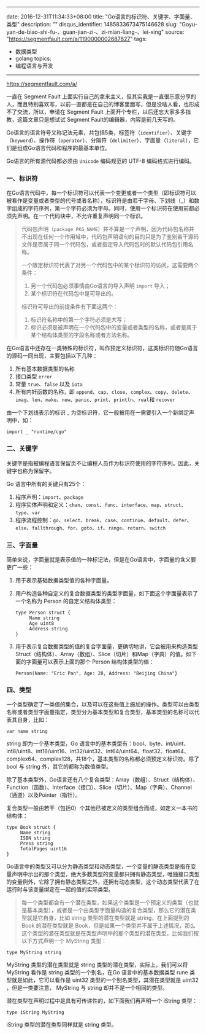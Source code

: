 
---
date: 2016-12-31T11:34:33+08:00
title: "Go语言的标识符、关键字、字面量、类型"
description: ""
disqus_identifier: 1485833673475146628
slug: "Goyu-yan-de-biao-shi-fu-、guan-jian-zi-、zi-mian-liang-、lei-xing"
source: "https://segmentfault.com/a/1190000002687627"
tags: 
- 数据类型 
- golang 
topics:
- 编程语言与开发
---

https://segmentfault.com/a/

一直在 Segment Fault
上面实行自己的拿来主义，但其实我是一直很乐意分享的人，而且特别喜欢写，以前一直都是在自己的博客里面写，但是没啥人看，也形成不了交流，所以，申请在
Segment Fault 上面开个专栏，以后还忘大家多多指教，这篇文章只是想试试
Segment Fault的编辑器，内容是前几天写的。

Go语言的语言符号又称记法元素，共包括5类，标签符（`identifier`）、关键字（`keyword`）、操作符（`operator`）、分隔符（`delimiter`）、字面量（`literal`），它们是组成Go语言代码和程序的最基本单位。

Go语言的所有源代码都必须由 `Unicode` 编码规范的 UTF-8 编码格式进行编码。

### 一、标识符

在Go语言代码中，每一个标识符可以代表一个变更或者一个类型（即标识符可以被看作是变量或者类型的代号或者名称），标识符是由若干字母、下划线（\_）和数字组成的字符序列，第一个字符必须为字母。同时，使用一个标识符在使用前都必须先声明。在一个代码块中，不允许重复声明同一个标识。

> 代码包声明（`package PKG_NAME`）并不算是一个声明，因为代码包名称并不出现在任何一个作用域中，代码包声明语句的目的只是为了鉴别若干源码文件是否属于同一个代码包，或者指定导入代码包时的默认代码包引用名称。
>
> 一个限定标识符代表了对另一个代码包中的某个标识符的访问，这需要两个条件：
>
> 1.  另一个代码包必须事情由Go语言的导入声明 `import` 导入；
> 2.  某个标识符在代码包中是可导出的。
>
> 标识符可导出的前提条件有下面这两个：
>
> 1.  标识符名称中的第一个字符必须是大写；
> 2.  标识必须是被声明在一个代码包中的变量或者类型的名称，或者是属于某个结构体类型的字段名称或者方法名称。

在Go语言中还存在一类特殊的标识符，叫作预定义标识符，这类标识符随Go语言的源码一同出现，主要包括以下几种：

1.  所有基本数据类型的名称
2.  接口类型 `error`
3.  常量 `true`、`false` 以及 `iota`
4.  所有内奸函数的名称，即
    `append`、`cap`、`close`、`complex`、`copy`、`delete`、`imag`、`len`、`make`、`new`、`panic`、`print`、`println`、`real`和
    `recover`

由一个下划线表示的标识 \_
为空标识符，它一般被用在一需要引入一个新绑定声明中，如：

    import _ "runtime/cgo"

### 二、关键字

关键字是指被编程语言保留页不让编程人员作为标识符使用的字符序列。因此，关键字也称为保留字。

Go 语言中所有的关键只有25个：

1.  程序声明：`import`、`package`
2.  程序实体声明和定义：`chan`、`const`、`func`、`interface`、`map`、`struct`、`type`、`var`
3.  程序流程控制：`go`、`select`、`break`、`case`、`continue`、`default`、`defer`、`else`、`fallthrough`、`for`、`goto`、`if`、`range`、`return`、`switch`

### 三、字面量

简单来说，字面量就是表示值的一种标记法，但是在Go语言中，字面量的含义要更广一些：

1.  用于表示基础数据类型值的各种字面量。
2.  用户构造各种自定义的复合数据类型的类型字面量，如下面这个字面量表示了一个名称为
    Person 的自定义结构体类型：

        type Person struct {
             Name string
             Age uint8
             Address string
        }

3.  用于表示复合数据类型的值的复合字面量，更确切地讲，它会被用来构造类型
    Struct（结构体）、Array（数组）、Slice（切片）和Map（字典）的值。如下面的字面量可以表示上面的那个
    Person 结构体类型的值：

        Person(Name: "Eric Pan", Age: 28, Address: "Beijing China"}

### 四、类型

一个类型确定了一类值的集合，以及可以在这些值上施加的操作。类型可以由类型名称或者类型字面量指定，类型分为基本类型和复合类型，基本类型的名称可以代表其自身，比如：

    var name string 

string 即为一个基本类型，Go
语言中的基本类型有：bool、byte、int/uint、int8/uint8、int16/uint16、int32/uint32、int64/uint64、float32、float64、complex64、complex128，共18个，基本类型的名称都必须预定义标识符。除了
bool 与 string 外，其它的都称为数值类型。

除了基本类型外，Go语言还有八个复合类型：Array（数组）、Struct（结构体）、Function（函数）、Interface（接口）、Slice（切片）、Map（字典）、Channel（通道）以及Pointer（指针）。

复合类型一般由若干（包括0）个其他已被定义的类型组合而成，如定义一本书的结构体：

    type Book struct {
         Name string
         ISBN string
         Press string
         TotalPages uint16
    }

Go语言中的类型又可以分为静态类型和动态类型，一个变量的静态类型是指在变量声明中示出的那个类型，绝大多数类型的变量都只拥有静态类型，唯独接口类型的变量例外，它除了拥有静态类型之外，还拥有动态类型，这个动态类型代表了在运行时与该变量绑定在一起的值的实际类型。

> 每一个类型都会有一个潜在类型，如果这个类型是一个预定义的类型（也就是基本类型），或者是一个由类型字面量构造的复合类型，那么它的潜在类型就是它自身，比如
> string 类型的潜在类型就是 string，在上面提到的 Book 的潜在类型就是
> Book，但是如果一个类型并不属于上述情况，那么这个类型的潜在类型就是在类型声明中的那个类型的潜在类型，比如我们按以下方式声明一个
> MyString 类型：

    type MyString string

MyString 类型的潜在类型就是 string 类型的潜在类型，实际上，我们可以将
MyString 看作是 string 类型的一个别名，在Go 语言中的基本数据类型 rune
类型就是如此，它可以看作是 uint32 类型的一个别名类型，其潜在类型就是
uint32 ，但是一类要注意， MyString 与 string 却并不是一个相同的类型。

潜在类型在声明过程中是具有可传递性的，如下面我们再声明一个 iString
类型：

    type iString MyString

iString 类型的潜在类型同样就是 string 类型。

